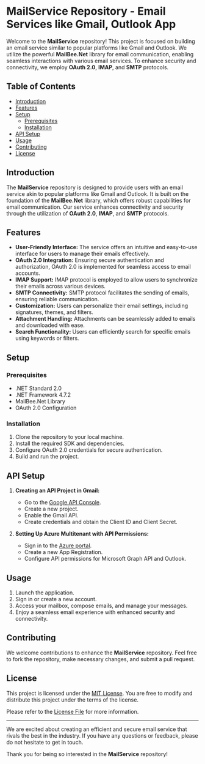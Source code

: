 # MailService Repository - Email Services like Gmail, Outlook App

Welcome to the **MailService** repository! This project is focused on building an email service similar to popular platforms like Gmail and Outlook. We utilize the powerful **MailBee.Net** library for email communication, enabling seamless interactions with various email services. To enhance security and connectivity, we employ **OAuth 2.0**, **IMAP**, and **SMTP** protocols.

## Table of Contents

- [Introduction](#introduction)
- [Features](#features)
- [Setup](#setup)
  - [Prerequisites](#prerequisites)
  - [Installation](#installation)
- [API Setup](#APISetun)
- [Usage](#usage)
- [Contributing](#contributing)
- [License](#license)

## Introduction

The **MailService** repository is designed to provide users with an email service akin to popular platforms like Gmail and Outlook. It is built on the foundation of the **MailBee.Net** library, which offers robust capabilities for email communication. Our service enhances connectivity and security through the utilization of **OAuth 2.0**, **IMAP**, and **SMTP** protocols.

## Features

- **User-Friendly Interface:** The service offers an intuitive and easy-to-use interface for users to manage their emails effectively.
- **OAuth 2.0 Integration:** Ensuring secure authentication and authorization, OAuth 2.0 is implemented for seamless access to email accounts.
- **IMAP Support:** IMAP protocol is employed to allow users to synchronize their emails across various devices.
- **SMTP Connectivity:** SMTP protocol facilitates the sending of emails, ensuring reliable communication.
- **Customization:** Users can personalize their email settings, including signatures, themes, and filters.
- **Attachment Handling:** Attachments can be seamlessly added to emails and downloaded with ease.
- **Search Functionality:** Users can efficiently search for specific emails using keywords or filters.

## Setup

### Prerequisites

- .NET Standard 2.0
- .NET Framework 4.7.2
- MailBee.Net Library
- OAuth 2.0 Configuration

### Installation

1. Clone the repository to your local machine.
2. Install the required SDK and dependencies.
3. Configure OAuth 2.0 credentials for secure authentication.
4. Build and run the project.

## API Setup

1. **Creating an API Project in Gmail:**
   - Go to the [Google API Console](https://console.developers.google.com/).
   - Create a new project.
   - Enable the Gmail API.
   - Create credentials and obtain the Client ID and Client Secret.

2. **Setting Up Azure Multitenant with API Permissions:**
   - Sign in to the [Azure portal](https://portal.azure.com/).
   - Create a new App Registration.
   - Configure API permissions for Microsoft Graph API and Outlook.

## Usage

1. Launch the application.
2. Sign in or create a new account.
3. Access your mailbox, compose emails, and manage your messages.
4. Enjoy a seamless email experience with enhanced security and connectivity.

## Contributing

We welcome contributions to enhance the **MailService** repository. Feel free to fork the repository, make necessary changes, and submit a pull request.

## License

This project is licensed under the [MIT License](LICENSE). You are free to modify and distribute this project under the terms of the license.

Please refer to the [License File](LICENSE) for more information.

---

We are excited about creating an efficient and secure email service that rivals the best in the industry. If you have any questions or feedback, please do not hesitate to get in touch.

Thank you for being so interested in the **MailService** repository!
